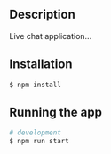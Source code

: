 ## Description

Live chat application...

## Installation

```bash
$ npm install
```

## Running the app

```bash
# development
$ npm run start
```